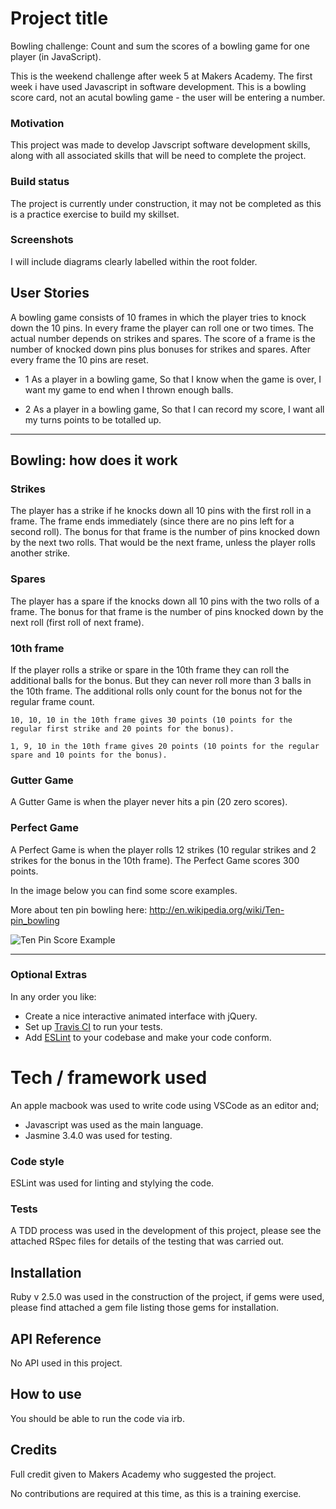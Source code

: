 # Project title

Bowling challenge: Count and sum the scores of a bowling game for one player
(in JavaScript).

This is the weekend challenge after week 5 at Makers Academy. The first week i
have used Javascript in software development. This is a bowling score card, not
an acutal bowling game - the user will be entering a number.

### Motivation

This project was made to develop Javscript software development skills, along
with all associated skills that will be need to complete the project.

### Build status

The project is currently under construction, it may not be completed as this is
a practice exercise to build my skillset.  

### Screenshots

I will include diagrams clearly labelled within the root folder.

## User Stories

A bowling game consists of 10 frames in which the player tries to knock down the
10 pins. In every frame the player can roll one or two times. The actual number
depends on strikes and spares. The score of a frame is the number of knocked
down pins plus bonuses for strikes and spares. After every frame the 10 pins are
reset.

* 1 
As a player in a bowling game,
So that I know when the game is over,
I want my game to end when I thrown enough balls.

* 2
As a player in a bowling game,
So that I can record my score,
I want all my turns points to be totalled up.

---

## Bowling: how does it work

### Strikes

The player has a strike if he knocks down all 10 pins with the first roll in a
frame. The frame ends immediately (since there are no pins left for a second
roll). The bonus for that frame is the number of pins knocked down by the next
two rolls. That would be the next frame, unless the player rolls another strike.

### Spares

The player has a spare if the knocks down all 10 pins with the two rolls of a
frame. The bonus for that frame is the number of pins knocked down by the next
roll (first roll of next frame).

### 10th frame

If the player rolls a strike or spare in the 10th frame they can roll the
additional balls for the bonus. But they can never roll more than 3 balls in the
10th frame. The additional rolls only count for the bonus not for the regular
frame count.

    10, 10, 10 in the 10th frame gives 30 points (10 points for the regular first strike and 20 points for the bonus).

    1, 9, 10 in the 10th frame gives 20 points (10 points for the regular spare and 10 points for the bonus).

### Gutter Game

A Gutter Game is when the player never hits a pin (20 zero scores).

### Perfect Game

A Perfect Game is when the player rolls 12 strikes (10 regular strikes and 2 strikes for the bonus in the 10th frame). The Perfect Game scores 300 points.

In the image below you can find some score examples.

More about ten pin bowling here: http://en.wikipedia.org/wiki/Ten-pin_bowling

![Ten Pin Score Example](images/example_ten_pin_scoring.png)

--- 

### Optional Extras

In any order you like:

* Create a nice interactive animated interface with jQuery.
* Set up [Travis CI](https://travis-ci.org) to run your tests.
* Add [ESLint](http://eslint.org/) to your codebase and make your code conform.


# Tech / framework used

An apple macbook was used to write code using VSCode as an editor and;

* Javascript was used as the main language.
* Jasmine 3.4.0 was used for testing.

### Code style

ESLint was used for linting and stylying the code.

### Tests

A TDD process was used in the development of this project, please see the
attached RSpec files for details of the testing that was carried out.

## Installation

Ruby v 2.5.0 was used in the construction of the project, if gems were used,
please find attached a gem file listing those gems for installation.

## API Reference

No API used in this project.

## How to use

You should be able to run the code via irb.

## Credits

Full credit given to Makers Academy who suggested the project.

No contributions are required at this time, as this is a training exercise.
